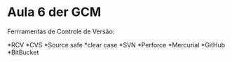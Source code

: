 # Aula 6 der GCM

Ferrramentas de Controle de Versão:

*RCV
*CVS
*Source safe
*clear case
*SVN
*Perforce
*Mercurial
*GitHub
*BitBucket

